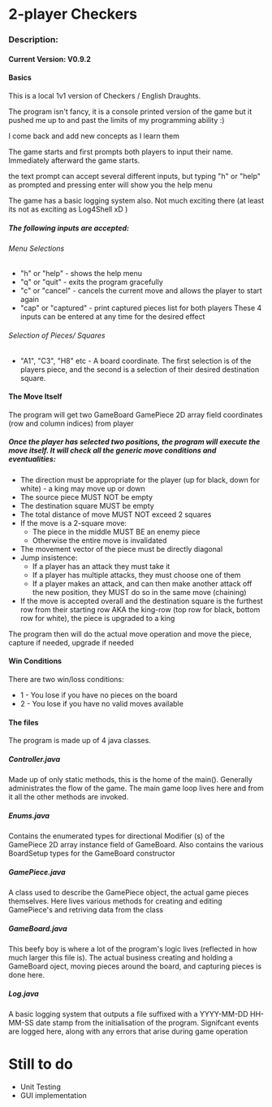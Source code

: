 # 2-player Checkers
### Description:

#### Current Version: V0.9.2

#### Basics

This is a local 1v1 version of Checkers / English Draughts.

The program isn't fancy, it is a console printed version of the game but it pushed me up to and past the limits of my programming ability :)

I come back and add new concepts as I learn them

The game starts and first prompts both players to input their name. Immediately afterward the game starts.

the text prompt can accept several different inputs, but typing "h" or "help" as prompted and pressing enter will show you the help menu

The game has a basic logging system also. Not much exciting there (at least its not as exciting as Log4Shell xD )

##### The following inputs are accepted:

###### Menu Selections
- "h" or "help" - shows the help menu
- "q" or "quit" - exits the program gracefully
- "c" or "cancel" - cancels the current move and allows the player to start again
- "cap" or "captured" - print captured pieces list for both players
These 4 inputs can be entered at any time for the desired effect

###### Selection of Pieces/ Squares 
- "A1", "C3", "H8" etc - A board coordinate. The first selection is of the players piece, and the second is a selection of their desired destination square.

#### The Move Itself

The program will get two GameBoard GamePiece 2D array field coordinates (row and column indices) from player

##### Once the player has selected two positions, the program will execute the move itself. It will check all the generic move conditions and eventualities:
- The direction must be appropriate for the player (up for black, down for white) - a king may move up or down
- The source piece MUST NOT be empty
- The destination square MUST be empty
- The total distance of move MUST NOT exceed 2 squares
- If the move is a 2-square move:
    + The piece in the middle MUST BE an enemy piece
    + Otherwise the entire move is invalidated
- The movement vector of the piece must be directly diagonal
- Jump insistence:
    + If a player has an attack they must take it
    + If a player has multiple attacks, they must choose one of them
    + If a player makes an attack, and can then make another attack off the new position, they MUST do so in the same move (chaining)
- If the move is accepted overall and the destination square is the furthest row from their starting row AKA the king-row (top row for black, bottom row for white), the piece
  is upgraded to a king

The program then will do the actual move operation and move the piece, capture if needed, upgrade if needed

#### Win Conditions
There are two win/loss conditions:
- 1 - You lose if you have no pieces on the board
- 2 - You lose if you have no valid moves available

#### The files
The program is made up of 4 java classes.

##### Controller.java
Made up of only static methods, this is the home of the main(). Generally administrates the flow of the game. The main game loop lives here and from it all the other methods are invoked.
##### Enums.java
Contains the enumerated types for directional Modifier (s) of the GamePiece 2D array instance field of GameBoard. Also contains the
various BoardSetup types for the GameBoard constructor
##### GamePiece.java
A class used to describe the GamePiece object, the actual game pieces themselves. Here lives various methods for creating and editing GamePiece's and retriving data from the class
##### GameBoard.java
This beefy boy is where a lot of the program's logic lives (reflected in how much larger this file is). The actual business creating and holding a GameBoard oject, moving pieces around the board,
and capturing pieces is done here.
##### Log.java
A basic logging system that outputs a file suffixed with a YYYY-MM-DD HH-MM-SS date stamp from the initialisation of the program. Signifcant events are logged here, along with any errors that arise during game operation

# Still to do
- Unit Testing
- GUI implementation
